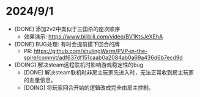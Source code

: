 # 2024/9/1

- [DONE] 添加2v2中类似于三国杀的座次顺序
    - 效果演示: https://www.bilibili.com/video/BV1KtsJeXEhA
- [DONE] BUG处理: 有时会提前摸下回合的牌
    - PR: https://github.com/shulingWarm/PVP-in-the-spire/commit/adf637df151caab0a2084ab0a69a436d6b7ecd9d
- [DOING] 解决steam远程联机时影响游戏稳定性的bug
    - [DONE] 解决steam联机时非房主玩家先进入时，无法正常收到房主玩家的血量信息。
    - [DOING] 将玩家回合开始的逻辑改成完全由房主控制。